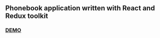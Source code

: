 ## Phonebook application written with React and Redux toolkit

### [DEMO](https://gash94.github.io/goit-react-hw-07-phonebook/)
